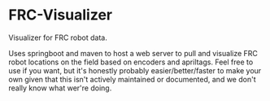 # FRC-Visualizer
Visualizer for FRC robot data.

Uses springboot and maven to host a web server to pull and visualize FRC robot locations on the field based on encoders and apriltags.
Feel free to use if you want, but it's honestly probably easier/better/faster to make your own given that this isn't actively maintained or documented, and we don't really know what wer're doing.
